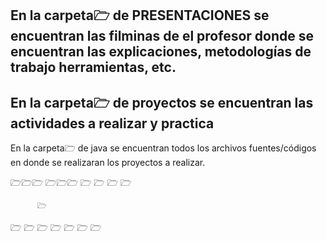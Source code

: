 En la carpeta🗁 de PRESENTACIONES se encuentran las filminas de el profesor donde se encuentran las explicaciones, metodologías de trabajo herramientas, etc.
------------------------------------------------------------------
En la carpeta🗁 de proyectos se encuentran las actividades a realizar y practica
------------------------------------------------------------------------
En la carpeta🗁 de java se encuentran todos los archivos fuentes/códigos en donde se realizaran los proyectos a realizar.
   
   🗁🗁🗁              🗁🗁🗁
🗁             🗁     🗁             🗁

          🗁
🗁                                    🗁
       🗁  🗁        🗁    🗁 
         🗁

